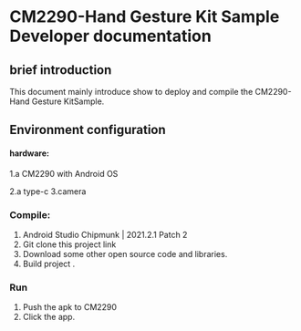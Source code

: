 # CM2290-Hand Gesture Kit Sample Developer documentation
## brief introduction
This document mainly introduce show to deploy and compile the CM2290-Hand Gesture KitSample.

## Environment configuration

#### hardware:

1.a CM2290 with Android OS

2.a type-c 
3.camera

### Compile:

1. Android Studio Chipmunk | 2021.2.1 Patch 2
2. Git clone this project link 
3. Download some other open source code and libraries.
4. Build project .

### Run
1. Push the apk to CM2290
2. Click the app.

